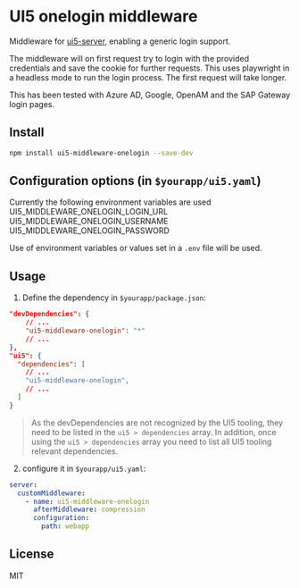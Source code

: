 # UI5 onelogin middleware

Middleware for [ui5-server](https://github.com/SAP/ui5-server), enabling a generic login support.

The middleware will on first request try to login with the provided credentials and save the cookie for further requests. This uses playwright in a headless mode to run the login process. 
The first request will take longer.

This has been tested with Azure AD, Google, OpenAM and the SAP Gateway login pages.

## Install

```bash
npm install ui5-middleware-onelogin --save-dev
```

## Configuration options (in `$yourapp/ui5.yaml`)

Currently the following environment variables are used
UI5_MIDDLEWARE_ONELOGIN_LOGIN_URL
UI5_MIDDLEWARE_ONELOGIN_USERNAME
UI5_MIDDLEWARE_ONELOGIN_PASSWORD

Use of environment variables or values set in a `.env` file will be used.

## Usage

1. Define the dependency in `$yourapp/package.json`:

```json
"devDependencies": {
    // ...
    "ui5-middleware-onelogin": "*"
    // ...
},
"ui5": {
  "dependencies": [
    // ...
    "ui5-middleware-onelogin",
    // ...
  ]
}
```

> As the devDependencies are not recognized by the UI5 tooling, they need to be listed in the `ui5 > dependencies` array. In addition, once using the `ui5 > dependencies` array you need to list all UI5 tooling relevant dependencies.

2. configure it in `$yourapp/ui5.yaml`:

```yaml
server:
  customMiddleware:
    - name: ui5-middleware-onelogin
      afterMiddleware: compression
      configuration:
        path: webapp

```


## License
MIT